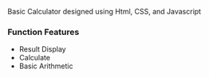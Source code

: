 Basic Calculator designed using Html, CSS, and Javascript

### Function Features
- Result Display
- Calculate
- Basic Arithmetic
